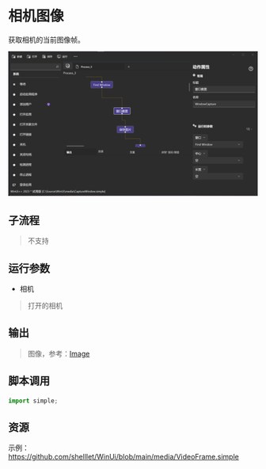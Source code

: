 # 相机图像 
获取相机的当前图像帧。

![VideoFrame](./images/01.png ':size=90%')

## 子流程
> 不支持


## 运行参数
* 相机
> 打开的相机

## 输出

> 图像，参考：[Image](./types/Image.md) 


## 脚本调用

```python
import simple;

```


## 资源

示例：https://github.com/shelllet/WinUi/blob/main/media/VideoFrame.simple

